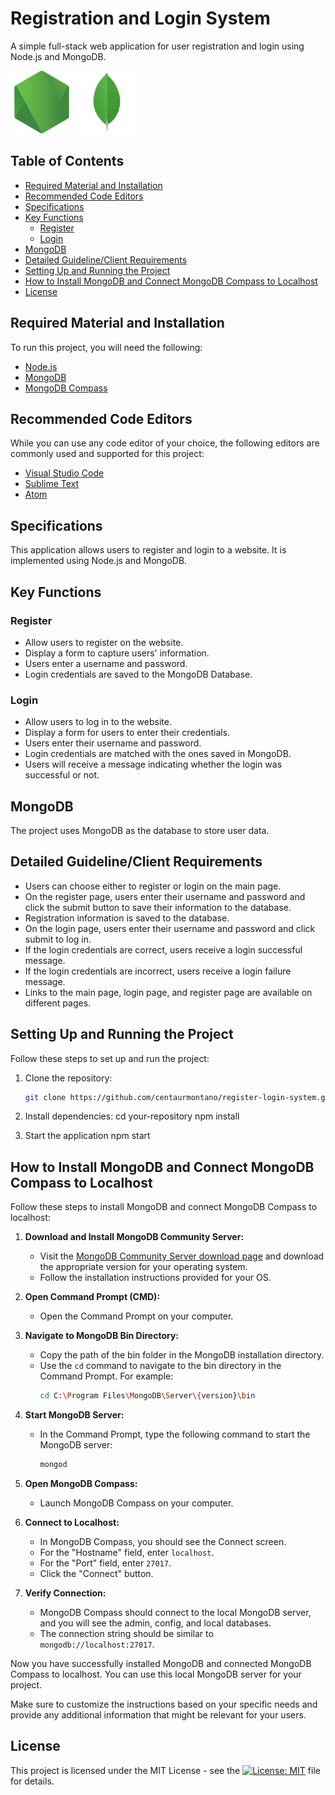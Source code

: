 # Registration and Login System

A simple full-stack web application for user registration and login using Node.js and MongoDB.

<img src="https://raw.githubusercontent.com/devicons/devicon/master/icons/nodejs/nodejs-original.svg" alt="Node.js Logo" width="100" height="100"/> <img src="https://raw.githubusercontent.com/devicons/devicon/master/icons/mongodb/mongodb-original.svg" alt="MongoDB Logo" width="100" height="100"/>

## Table of Contents

- [Required Material and Installation](#required-material-and-installation)
- [Recommended Code Editors](#recommended-code-editors)
- [Specifications](#specifications)
- [Key Functions](#key-functions)
  - [Register](#register)
  - [Login](#login)
- [MongoDB](#mongodb)
- [Detailed Guideline/Client Requirements](#detailed-guidelineclient-requirements)
- [Setting Up and Running the Project](#setting-up-and-running-the-project)
- [How to Install MongoDB and Connect MongoDB Compass to Localhost](#how-to-install-mongodb-and-connect-mongodb-compass-to-localhost)
- [License](#license)

## Required Material and Installation

To run this project, you will need the following:

- [Node.js](https://nodejs.org/)
- [MongoDB](https://www.mongodb.com/try/download/community)
- [MongoDB Compass](https://www.mongodb.com/try/download/compass)

## Recommended Code Editors

While you can use any code editor of your choice, the following editors are commonly used and supported for this project:

- [Visual Studio Code](https://code.visualstudio.com/)
- [Sublime Text](https://www.sublimetext.com/)
- [Atom](https://atom.io/)

## Specifications

This application allows users to register and login to a website. It is implemented using Node.js and MongoDB.

## Key Functions

### Register

- Allow users to register on the website.
- Display a form to capture users' information.
- Users enter a username and password.
- Login credentials are saved to the MongoDB Database.

### Login

- Allow users to log in to the website.
- Display a form for users to enter their credentials.
- Users enter their username and password.
- Login credentials are matched with the ones saved in MongoDB.
- Users will receive a message indicating whether the login was successful or not.

## MongoDB

The project uses MongoDB as the database to store user data.

## Detailed Guideline/Client Requirements

- Users can choose either to register or login on the main page.
- On the register page, users enter their username and password and click the submit button to save their information to the database.
- Registration information is saved to the database.
- On the login page, users enter their username and password and click submit to log in.
- If the login credentials are correct, users receive a login successful message.
- If the login credentials are incorrect, users receive a login failure message.
- Links to the main page, login page, and register page are available on different pages.

## Setting Up and Running the Project

Follow these steps to set up and run the project:

1. Clone the repository:
   ```bash
   git clone https://github.com/centaurmontano/register-login-system.git

2. Install dependencies:
cd your-repository
npm install

3. Start the application
npm start 

## How to Install MongoDB and Connect MongoDB Compass to Localhost

Follow these steps to install MongoDB and connect MongoDB Compass to localhost:

1. **Download and Install MongoDB Community Server:**
   - Visit the [MongoDB Community Server download page](https://www.mongodb.com/try/download/community) and download the appropriate version for your operating system.
   - Follow the installation instructions provided for your OS.

2. **Open Command Prompt (CMD):**
   - Open the Command Prompt on your computer.

3. **Navigate to MongoDB Bin Directory:**
   - Copy the path of the bin folder in the MongoDB installation directory.
   - Use the `cd` command to navigate to the bin directory in the Command Prompt. For example:
     ```bash
     cd C:\Program Files\MongoDB\Server\{version}\bin
     ```

4. **Start MongoDB Server:**
   - In the Command Prompt, type the following command to start the MongoDB server:
     ```bash
     mongod
     ```

5. **Open MongoDB Compass:**
   - Launch MongoDB Compass on your computer.

6. **Connect to Localhost:**
   - In MongoDB Compass, you should see the Connect screen.
   - For the "Hostname" field, enter `localhost`.
   - For the "Port" field, enter `27017`.
   - Click the "Connect" button.

7. **Verify Connection:**
   - MongoDB Compass should connect to the local MongoDB server, and you will see the admin, config, and local databases.
   - The connection string should be similar to `mongodb://localhost:27017`.

Now you have successfully installed MongoDB and connected MongoDB Compass to localhost. You can use this local MongoDB server for your project.

Make sure to customize the instructions based on your specific needs and provide any additional information that might be relevant for your users.

## License

This project is licensed under the MIT License - see the [![License: MIT](https://img.shields.io/badge/License-MIT-yellow.svg)](https://opensource.org/licenses/MIT) file for details.



